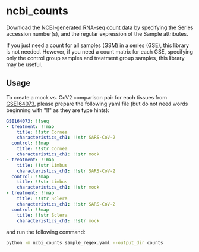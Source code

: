# ncbi_counts

Download the [NCBI-generated RNA-seq count data](https://www.ncbi.nlm.nih.gov/geo/info/rnaseqcounts.html) by specifying the Series accession number(s), and the regular expression of the Sample attributes.

If you just need a count for all samples (GSM) in a series (GSE), this library is not needed. However, if you need a count matrix for each GSE, specifying only the control group samples and treatment group samples, this library may be useful.

## Usage

To create a mock vs. CoV2 comparison pair for each tissues from [GSE164073](https://www.ncbi.nlm.nih.gov/geo/query/acc.cgi?acc=GSE164073), please prepare the following yaml file (but do not need words beginning with "!!" as they are type hints):

```sample_regex.yaml
GSE164073: !!seq
- treatment: !!map
    title: !!str Cornea
    characteristics_ch1: !!str SARS-CoV-2
  control: !!map
    title: !!str Cornea
    characteristics_ch1: !!str mock
- treatment: !!map
    title: !!str Limbus
    characteristics_ch1: !!str SARS-CoV-2
  control: !!map
    title: !!str Limbus
    characteristics_ch1: !!str mock
- treatment: !!map
    title: !!str Sclera
    characteristics_ch1: !!str SARS-CoV-2
  control: !!map
    title: !!str Sclera
    characteristics_ch1: !!str mock
```

and run the following command:

```bash
python -m ncbi_counts sample_regex.yaml --output_dir counts
```
